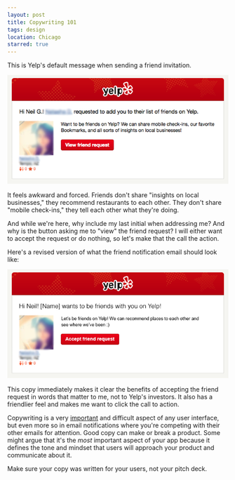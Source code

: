 ```yaml
---
layout: post
title: Copywriting 101
tags: design
location: Chicago
starred: true
---
```


This is Yelp's default message when sending a friend invitation.

[![Yelp Friend Notification](/post_files/yelp_friend_email.png)](/post_files/yelp_friend_email.png)

It feels awkward and forced. Friends don't share "insights on local businesses," they recommend restaurants to each other. They don't share "mobile check-ins," they tell each other what they're doing.

And while we're here, why include my last initial when addressing me? And why is the button asking me to "view" the friend request? I will either want to accept the request or do nothing, so let's make that the call the action.

Here's a revised version of what the friend notification email should look like:

[![Revised Yelp Friend Notification](/post_files/yelp_friend_email_revised.png)](/post_files/yelp_friend_email_revised.png)

This copy immediately makes it clear the benefits of accepting the friend request in words that matter to me, not to Yelp's investors. It also has a friendlier feel and makes me want to click the call to action.

Copywriting is a very [important](https://gettingreal.37signals.com/ch08_Wordsmiths.php) and difficult aspect of any user interface, but even more so in email notifications where you're competing with their other emails for attention. Good copy can make or break a product. Some might argue that it's the *most* important aspect of your app because it defines the tone and mindset that users will approach your product and communicate about it.

Make sure your copy was written for your users, not your pitch deck. 
